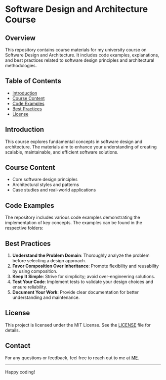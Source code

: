 # Software Design and Architecture Course

## Overview

This repository contains course materials for my university course on Software Design and Architecture. It includes code examples, explanations, and best practices related to software design principles and architectural methodologies.

## Table of Contents

- [Introduction](#introduction)
- [Course Content](#course-content)
- [Code Examples](#code-examples)
- [Best Practices](#best-practices)
- [License](#license)

## Introduction

This course explores fundamental concepts in software design and architecture. The materials aim to enhance your understanding of creating scalable, maintainable, and efficient software solutions.

## Course Content

- Core software design principles
- Architectural styles and patterns
- Case studies and real-world applications

## Code Examples

The repository includes various code examples demonstrating the implementation of key concepts. The examples can be found in the respective folders:

## Best Practices

1. **Understand the Problem Domain**: Thoroughly analyze the problem before selecting a design approach.
2. **Favor Composition Over Inheritance**: Promote flexibility and reusability by using composition.
3. **Keep It Simple**: Strive for simplicity; avoid over-engineering solutions.
4. **Test Your Code**: Implement tests to validate your design choices and ensure reliability.
5. **Document Your Work**: Provide clear documentation for better understanding and maintenance.

## License

This project is licensed under the MIT License. See the [LICENSE](https://github.com/git/git-scm.com/blob/main/MIT-LICENSE.txt) file for details.

## Contact

For any questions or feedback, feel free to reach out to me at [ME](zarqankhn@gmail.com).

---

Happy coding!
